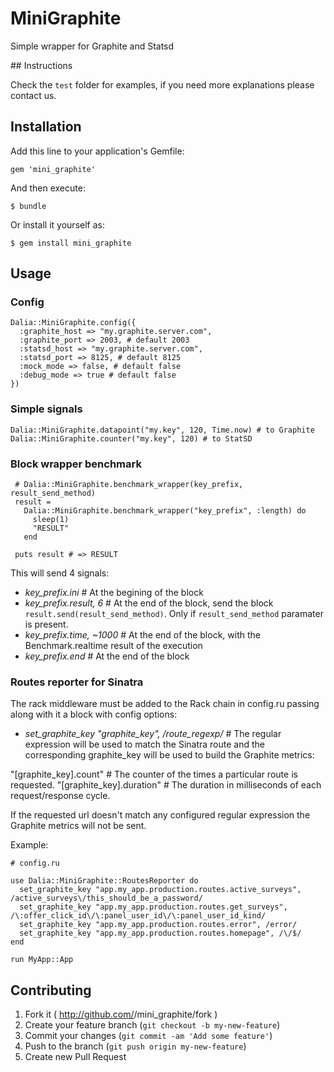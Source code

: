 # MiniGraphite

Simple wrapper for Graphite and Statsd

## Instructions

Check the `test` folder for examples, if you need more explanations please contact us.

## Installation

Add this line to your application's Gemfile:

    gem 'mini_graphite'

And then execute:

    $ bundle

Or install it yourself as:

    $ gem install mini_graphite

## Usage

### Config

    Dalia::MiniGraphite.config({
      :graphite_host => "my.graphite.server.com",
      :graphite_port => 2003, # default 2003
      :statsd_host => "my.graphite.server.com",
      :statsd_port => 8125, # default 8125
      :mock_mode => false, # default false
      :debug_mode => true # default false
    })

### Simple signals

    Dalia::MiniGraphite.datapoint("my.key", 120, Time.now) # to Graphite
    Dalia::MiniGraphite.counter("my.key", 120) # to StatSD

### Block wrapper benchmark

     # Dalia::MiniGraphite.benchmark_wrapper(key_prefix, result_send_method)
     result =
       Dalia::MiniGraphite.benchmark_wrapper("key_prefix", :length) do
         sleep(1)
         "RESULT"
       end

     puts result # => RESULT

This will send 4 signals:

- *key_prefix.ini*            # At the begining of the block
- *key_prefix.result, 6*      # At the end of the block, send the block `result.send(result_send_method)`. Only if `result_send_method` paramater is present.
- *key_prefix.time, ~1000*    # At the end of the block, with the Benchmark.realtime result of the execution
- *key_prefix.end*            # At the end of the block

### Routes reporter for Sinatra

The rack middleware must be added to the Rack chain in config.ru passing along with it a block with  config options:

- *set_graphite_key "graphite_key", /route_regexp/*   #  The regular expression will be used to match the Sinatra route and the corresponding graphite_key will be used to build the Graphite metrics:

"[graphite_key].count"  # The counter of the times a particular route is requested.
"[graphite_key].duration" # The duration in milliseconds of each request/response cycle.

If the requested url doesn't match any configured regular expression the Graphite metrics will not be sent.

Example:

    # config.ru

    use Dalia::MiniGraphite::RoutesReporter do
      set_graphite_key "app.my_app.production.routes.active_surveys", /active_surveys\/this_should_be_a_password/
      set_graphite_key "app.my_app.production.routes.get_surveys", /\:offer_click_id\/\:panel_user_id\/\:panel_user_id_kind/
      set_graphite_key "app.my_app.production.routes.error", /error/
      set_graphite_key "app.my_app.production.routes.homepage", /\/$/
    end

    run MyApp::App

## Contributing

1. Fork it ( http://github.com/<my-github-username>/mini_graphite/fork )
2. Create your feature branch (`git checkout -b my-new-feature`)
3. Commit your changes (`git commit -am 'Add some feature'`)
4. Push to the branch (`git push origin my-new-feature`)
5. Create new Pull Request
